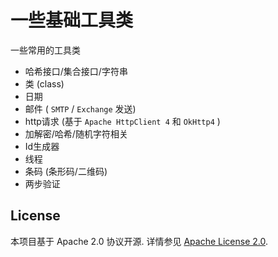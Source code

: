 # 一些基础工具类

一些常用的工具类

- 哈希接口/集合接口/字符串
- 类 (class)
- 日期
- 邮件 ( `SMTP` / `Exchange` 发送)
- http请求 (基于 `Apache HttpClient 4` 和 `OkHttp4` )
- 加解密/哈希/随机字符相关
- Id生成器
- 线程
- 条码 (条形码/二维码)
- 两步验证

## License

本项目基于 Apache 2.0 协议开源. 详情参见 [Apache License 2.0](http://www.apache.org/licenses/LICENSE-2.0).
